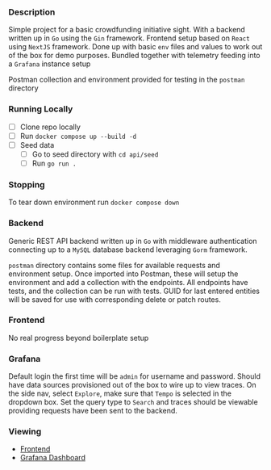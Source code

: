 
### Description
Simple project for a basic crowdfunding initiative sight.  With a backend written up in `Go` using the `Gin` framework.  Frontend setup based on `React` using `NextJS` framework.  Done up with basic `env` files and values to work out of the box for demo purposes.  Bundled together with telemetry feeding into a `Grafana` instance setup
  
Postman collection and environment provided for testing in the `postman` directory

### Running Locally
 - [ ] Clone repo locally
 - [ ] Run `docker compose up --build -d`
 - [ ] Seed data
	 - [ ] Go to seed directory with `cd api/seed`
	 - [ ] Run `go run .`

### Stopping
To tear down environment run `docker compose down`

### Backend
Generic REST API backend written up in `Go` with middleware authentication connecting up to a `MySQL` database backend leveraging `Gorm` framework.

`postman` directory contains some files for available requests and environment setup.  Once imported into Postman, these will setup the environment and add a collection with the endpoints.  All endpoints have tests, and the collection can be run with tests.  GUID for last entered entities will be saved for use with corresponding delete or patch routes.

### Frontend
No real progress beyond boilerplate setup

### Grafana
Default login the first time will be `admin` for username and password.  Should have data sources provisioned out of the box to wire up to view traces. On the side nav, select `Explore`, make sure that `Tempo` is selected in the dropdown box. Set the query type to `Search` and traces should be viewable providing requests have been sent to the backend.

### Viewing
- [Frontend](http://localhost:3000/)
- [Grafana Dashboard](http://localhost:3004/)